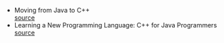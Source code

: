 


* Moving from Java to C++  
  [source](https://horstmann.com/ccj2/ccjapp3.html)
* Learning a New Programming Language: C++ for Java Programmers  
  [source](https://pages.cs.wisc.edu/~hasti/cs368/CppTutorial/)

  
